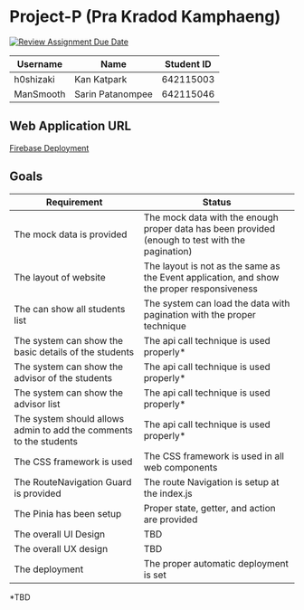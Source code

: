 # Project-P (Pra Kradod Kamphaeng)

[![Review Assignment Due Date](https://classroom.github.com/assets/deadline-readme-button-24ddc0f5d75046c5622901739e7c5dd533143b0c8e959d652212380cedb1ea36.svg)](https://classroom.github.com/a/_UXQZ2LF)

| Username  | Name             | Student ID |
| --------- | ---------------- | ---------- |
| h0shizaki | Kan Katpark      | 642115003  |
| ManSmooth | Sarin Patanompee | 642115046  |

## Web Application URL

[Firebase Deployment](https://studentconnectredive.web.app/)

## Goals

| Requirement                                                        | Status                                                                                           |
| ------------------------------------------------------------------ | ------------------------------------------------------------------------------------------------ |
| The mock data is provided                                          | The mock data with the enough proper data has been provided (enough to test with the pagination) |
| The layout of website                                              | The layout is not as the same as the Event application, and show the proper responsiveness       |
| The can show all students list                                     | The system can load the data with pagination with the proper technique                           |
| The system can show the basic details of the students              | The api call technique is used properly\*                                                        |
| The system can show the advisor of the students                    | The api call technique is used properly\*                                                        |
| The system can show the advisor list                               | The api call technique is used properly\*                                                        |
| The system should allows admin to add the comments to the students | The api call technique is used properly\*                                                        |
| The CSS framework is used                                          | The CSS framework is used in all web components                                                  |
| The RouteNavigation Guard is provided                              | The route Navigation is setup at the index.js                                                    |
| The Pinia has been setup                                           | Proper state, getter, and action are provided                                                    |
| The overall UI Design                                              | TBD                                                                                              |
| The overall UX design                                              | TBD                                                                                              |
| The deployment                                                     | The proper automatic deployment is set                                                           |
*TBD
